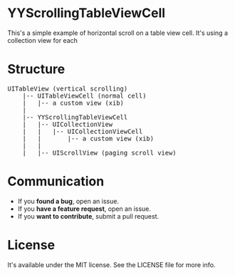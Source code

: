 YYScrollingTableViewCell
========================

This's a simple example of horizontal scroll on a table view cell. It's using a collection view for each

# Structure

<pre>
UITableView (vertical scrolling)
    |-- UITableViewCell (normal cell)
    |   |-- a custom view (xib)
    |
    |-- YYScrollingTableViewCell
    |   |-- UICollectionView
    |   |   |-- UICollectionViewCell
    |   |       |-- a custom view (xib)
    |   |
    |   |-- UIScrollView (paging scroll view)
</pre>

# Communication

- If you **found a bug**, open an issue.
- If you **have a feature request**, open an issue.
- If you **want to contribute**, submit a pull request.

# License

It's available under the MIT license. See the LICENSE file for more info.
